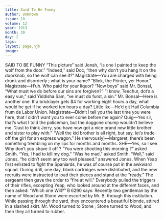 ```yaml
---
title: Said To Be Funny
author: Unknown
issue: 10
volume: 12
year: 1913
month: 39
day: 2
tags:
layout: page.njk
image:
---
```

SAID TO BE FUNNY    “This picture” said Jonah, “is one I painted to keep the wolf from the door.”    “Indeed,” said Doc, “then why don’t you hang it on the doorknob, so the wolf can see it?”      Magistrate—You are charged with being drunk and disorderly ; what is your name?    “Blink, the Printer, yer Honor.”    Magistrate—H’uh. Who paid for your liquor?      “Now boys” said Mr. Bonsal, “What must we do before our sins are forgiven?”    “I know, Teechur, dot’s a easy vun,” said Yiddisha Sam, “ve must do furst, a sin.”      Mr. Bonsal—Here is another one. If a bricklayer gets $4 for working eight hours a day, what would he get if he worked ten hours a day?    Little Ike—He’d git Hail Columbia frum de Labor Union.       Magistrate—Didn’t I tell you the last time you were here, that I didn’t want you to ever come before me again?    Quig—Yes sir, that’s what I told the policeman, but the doggone chump wouldn’t believe me.      “Just to think Jerry, you have now got a nice brand new little brother and sister to play with.” “Well the kid brother is all right, but say, let’s trade off the girl for an express wagon.”       He (nervously)—Margaret, there’s been something trembling on my lips for months and months. SHE—Yes, so I see. Why don’t you shave it off ?       “You were shooting this morning ?” asked Smith.    “Yes, I had to kill my dog.”    “Was he mad,” asked Smith.    “Well,” said Jones, “he didn’t seem any too well pleased.” answered Jones.       When Yeap first enlisted to fight the Spaniards, he was of course put in the awkward squad. During drill, one day, blank cartridges were distributed, and the new recruits were instructed to load their pieces and stand at the “ready.” The sergeant then gave the order to “fire at will.” Everybody pulled the triggers of their rifles, excepting Yeap, who looked around at the different faces, and then asked: “Which one Will?”       B 6290 says: Recently two gentleman by the name of Wood and Stone were escorted by Mr. B. through this institution. While passing through the yard, they encountered a beautiful blonde, attired in a slashed skirt. Mr. Wood turned to Stone ; Stone turned to Wood, and then they all turned to rubber. 
